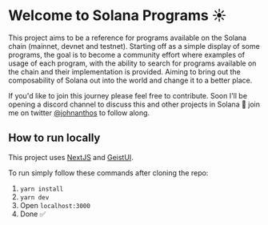 # Welcome to Solana Programs ☀️

This project aims to be a reference for programs available on the Solana chain (mainnet, devnet and testnet). Starting off as a simple display of some programs, the goal is to become a community effort where examples of usage of each program, with the ability to search for programs available on the chain and their implementation is provided. Aiming to bring out the composability of Solana out into the world and change it to a better place.

If you'd like to join this journey please feel free to contribute. Soon I'll be opening a discord channel to discuss this and other projects in Solana 👀 join me on twitter [@johnanthos](https://twitter.com/johnanthos) to follow along.

## How to run locally

This project uses [NextJS](https://nextjs.org/) and [GeistUI](https://geist-ui.dev/).

To run simply follow these commands after cloning the repo:

1. `yarn install`
2. `yarn dev`
3. Open `localhost:3000`
4. Done ✅
